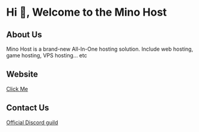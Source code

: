 # Hi 👋, Welcome to the Mino Host

## About Us

Mino Host is a brand-new All-In-One hosting solution. Include web hosting, game hosting, VPS hosting... etc

## Website

[Click Me](https://www.mino.host)

## Contact Us

[Official Discord guild](https://discord.gg/Xg3h2VWshF)
